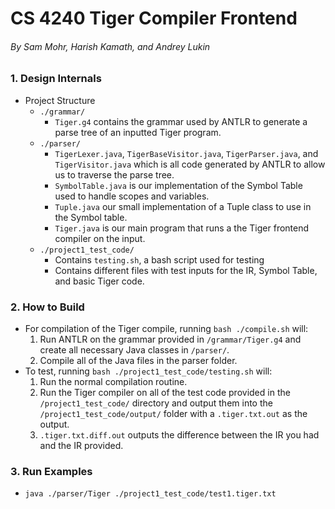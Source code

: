 # CS 4240 Tiger Compiler Frontend

###### By Sam Mohr, Harish Kamath, and Andrey Lukin


### 1. Design Internals
* Project Structure
    * ```./grammar/```
        * ```Tiger.g4``` contains the grammar used by ANTLR to generate a parse tree of an inputted Tiger program.
    * ```./parser/```
        * ```TigerLexer.java```, ```TigerBaseVisitor.java```, ```TigerParser.java```, and ```TigerVisitor.java``` which is all code generated by ANTLR to allow us to traverse the parse tree.
        * ```SymbolTable.java``` is our implementation of the Symbol Table used to handle scopes and variables.
        *  ```Tuple.java``` our small implementation of a Tuple class to use in the Symbol table.
        *  ```Tiger.java``` is our main program that runs a the Tiger frontend compiler on the input.
    *  ```./project1_test_code/```
        * Contains ```testing.sh```, a bash script used for testing   
        * Contains different files with test inputs for the IR, Symbol Table, and basic Tiger code.


### 2. How to Build
* For compilation of the Tiger compile, running ```bash ./compile.sh``` will:
    1. Run ANTLR on the grammar provided in ```/grammar/Tiger.g4``` and create all necessary Java classes in ```/parser/```.
    2. Compile all of the Java files in the parser folder.
* To test, running ```bash ./project1_test_code/testing.sh``` will:
    1. Run the normal compilation routine.
    2. Run the Tiger compiler on all of the test code provided in the ```/project1_test_code/``` directory and output them into the ```/project1_test_code/output/``` folder with a ```.tiger.txt.out``` as the output.
    3. ```.tiger.txt.diff.out``` outputs the difference between the IR you had and the IR provided.

### 3. Run Examples
* ```java ./parser/Tiger ./project1_test_code/test1.tiger.txt```
